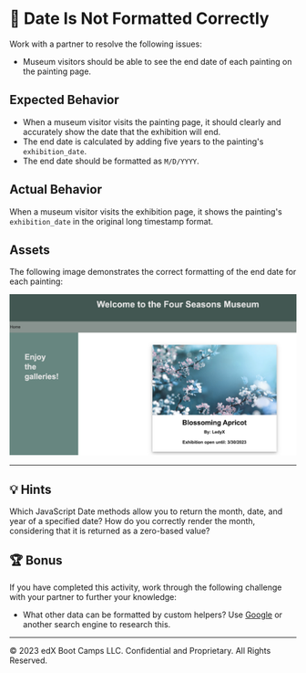 # 🐛 Date Is Not Formatted Correctly

Work with a partner to resolve the following issues:

* Museum visitors should be able to see the end date of each painting on the painting page.

## Expected Behavior
* When a museum visitor visits the painting page, it should clearly and accurately show the date that the exhibition will end.
* The end date is calculated by adding five years to the painting's `exhibition_date`.
* The end date should be formatted as `M/D/YYYY`.

## Actual Behavior
When a museum visitor visits the exhibition page, it shows the painting's `exhibition_date` in the original long timestamp format.

## Assets
The following image demonstrates the correct formatting of the end date for each painting:

![On the museum webpage, one card displays an image of a blossoming tree with the title, artist name, and end date underneath the image.](./Images/01-painting-end-date.jpg)

---

## 💡 Hints
Which JavaScript Date methods allow you to return the month, date, and year of a specified date? How do you correctly render the month, considering that it is returned as a zero-based value?

## 🏆 Bonus
If you have completed this activity, work through the following challenge with your partner to further your knowledge:
* What other data can be formatted by custom helpers?
Use [Google](https://www.google.com) or another search engine to research this.

---
© 2023 edX Boot Camps LLC. Confidential and Proprietary. All Rights Reserved.
